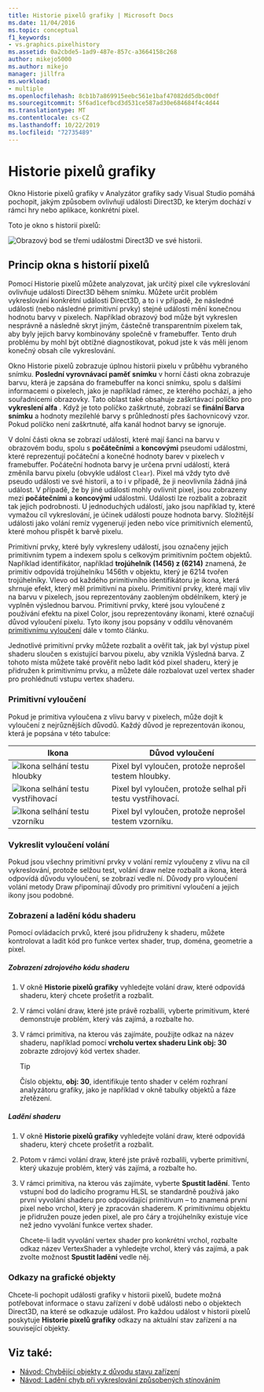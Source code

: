 ```yaml
---
title: Historie pixelů grafiky | Microsoft Docs
ms.date: 11/04/2016
ms.topic: conceptual
f1_keywords:
- vs.graphics.pixelhistory
ms.assetid: 0a2cbde5-1ad9-487e-857c-a3664158c268
author: mikejo5000
ms.author: mikejo
manager: jillfra
ms.workload:
- multiple
ms.openlocfilehash: 8cb1b7a869915eebc561e1baf47082dd5dbc00df
ms.sourcegitcommit: 5f6ad1cefbcd3d531ce587ad30e684684f4c4d44
ms.translationtype: MT
ms.contentlocale: cs-CZ
ms.lasthandoff: 10/22/2019
ms.locfileid: "72735489"
---
```

# <a name="graphics-pixel-history"></a>Historie pixelů grafiky
Okno Historie pixelů grafiky v Analyzátor grafiky sady Visual Studio pomáhá pochopit, jakým způsobem ovlivňují události Direct3D, ke kterým dochází v rámci hry nebo aplikace, konkrétní pixel.

 Toto je okno s historií pixelů:

 ![Obrazový bod se třemi událostmi Direct3D ve své historii.](media/gfx_diag_demo_pixel_history_orientation.png "gfx_diag_demo_pixel_history_orientation")

## <a name="understanding-the-pixel-history-window"></a>Princip okna s historií pixelů
 Pomocí Historie pixelů můžete analyzovat, jak určitý pixel cíle vykreslování ovlivňuje události Direct3D během snímku. Můžete určit problém vykreslování konkrétní události Direct3D, a to i v případě, že následné události (nebo následné primitivní prvky) stejné události mění konečnou hodnotu barvy v pixelech. Například obrazový bod může být vykreslen nesprávně a následně skryt jiným, částečně transparentním pixelem tak, aby byly jejich barvy kombinovány společně v framebuffer. Tento druh problému by mohl být obtížné diagnostikovat, pokud jste k vás měli jenom konečný obsah cíle vykreslování.

 Okno Historie pixelů zobrazuje úplnou historii pixelu v průběhu vybraného snímku. **Poslední vyrovnávací paměť snímku** v horní části okna zobrazuje barvu, která je zapsána do framebuffer na konci snímku, spolu s dalšími informacemi o pixelech, jako je například rámec, ze kterého pochází, a jeho souřadnicemi obrazovky. Tato oblast také obsahuje zaškrtávací políčko pro **vykreslení alfa** . Když je toto políčko zaškrtnuté, zobrazí se **finální Barva snímku** a hodnoty mezilehlé barvy s průhledností přes šachovnicový vzor. Pokud políčko není zaškrtnuté, alfa kanál hodnot barvy se ignoruje.

 V dolní části okna se zobrazí události, které mají šanci na barvu v obrazovém bodu, spolu s **počátečními** a **koncovými** pseudomi událostmi, které reprezentují počáteční a konečné hodnoty barev v pixelech v framebuffer. Počáteční hodnota barvy je určena první událostí, která změnila barvu pixelu (obvykle událost `Clear`). Pixel má vždy tyto dvě pseudo události ve své historii, a to i v případě, že ji neovlivnila žádná jiná událost. V případě, že by jiné události mohly ovlivnit pixel, jsou zobrazeny mezi **počátečními** a **koncovými** událostmi. Události lze rozbalit a zobrazit tak jejich podrobnosti. U jednoduchých událostí, jako jsou například ty, které vymažou cíl vykreslování, je účinek události pouze hodnota barvy. Složitější události jako volání remíz vygenerují jeden nebo více primitivních elementů, které mohou přispět k barvě pixelu.

 Primitivní prvky, které byly vykresleny událostí, jsou označeny jejich primitivním typem a indexem spolu s celkovým primitivním počtem objektů. Například identifikátor, například **trojúhelník (1456) z (6214)** znamená, že primitiv odpovídá trojúhelníku 1456th v objektu, který je 6214 tvořen trojúhelníky. Vlevo od každého primitivního identifikátoru je ikona, která shrnuje efekt, který měl primitivní na pixelu. Primitivní prvky, které mají vliv na barvu v pixelech, jsou reprezentovány zaobleným obdélníkem, který je vyplněn výslednou barvou. Primitivní prvky, které jsou vyloučené z používání efektu na pixel Color, jsou reprezentovány ikonami, které označují důvod vyloučení pixelu. Tyto ikony jsou popsány v oddílu věnovaném [primitivnímu vyloučení](#exclusion) dále v tomto článku.

 Jednotlivé primitivní prvky můžete rozbalit a ověřit tak, jak byl výstup pixel shaderu sloučen s existující barvou pixelu, aby vznikla Výsledná barva. Z tohoto místa můžete také prověřit nebo ladit kód pixel shaderu, který je přidružen k primitivnímu prvku, a můžete dále rozbalovat uzel vertex shader pro prohlédnutí vstupu vertex shaderu.

### <a name="exclusion"></a>Primitivní vyloučení
 Pokud je primitiva vyloučena z vlivu barvy v pixelech, může dojít k vyloučení z nejrůznějších důvodů. Každý důvod je reprezentován ikonou, která je popsána v této tabulce:

|Ikona|Důvod vyloučení|
|----------|--------------------------|
|![Ikona selhání testu hloubky](media/vsg_hist_icon_failed_depth.png "vsg_hist_icon_failed_depth")|Pixel byl vyloučen, protože neprošel testem hloubky.|
|![Ikona selhání testu vystřihovací](media/vsg_hist_icon_failed_scissor.png "vsg_hist_icon_failed_scissor")|Pixel byl vyloučen, protože selhal při testu vystřihovací.|
|![Ikona selhání testu vzorníku](media/vsg_hist_icon_failed_stencil.png "vsg_hist_icon_failed_stencil")|Pixel byl vyloučen, protože neprošel testem vzorníku.|

### <a name="draw-call-exclusion"></a>Vykreslit vyloučení volání
 Pokud jsou všechny primitivní prvky v volání remíz vyloučeny z vlivu na cíl vykreslování, protože selžou test, volání draw nelze rozbalit a ikona, která odpovídá důvodu vyloučení, se zobrazí vedle ní. Důvody pro vyloučení volání metody Draw připomínají důvody pro primitivní vyloučení a jejich ikony jsou podobné.

### <a name="viewing-and-debugging-shader-code"></a>Zobrazení a ladění kódu shaderu
 Pomocí ovládacích prvků, které jsou přidruženy k shaderu, můžete kontrolovat a ladit kód pro funkce vertex shader, trup, doména, geometrie a pixel.

##### <a name="to-view-a-shaders-source-code"></a>Zobrazení zdrojového kódu shaderu

1. V okně **Historie pixelů grafiky** vyhledejte volání draw, které odpovídá shaderu, který chcete prošetřit a rozbalit.

2. V rámci volání draw, které jste právě rozbalili, vyberte primitivum, které demonstruje problém, který vás zajímá, a rozbalte ho.

3. V rámci primitiva, na kterou vás zajímáte, použijte odkaz na název shaderu, například pomocí **vrcholu vertex shaderu Link obj: 30** zobrazte zdrojový kód vertex shader.

    > [!TIP]
    > Číslo objektu, **obj: 30**, identifikuje tento shader v celém rozhraní analyzátoru grafiky, jako je například v okně tabulky objektů a fáze zřetězení.

##### <a name="to-debug-a-shader"></a>Ladění shaderu

1. V okně **Historie pixelů grafiky** vyhledejte volání draw, které odpovídá shaderu, který chcete prošetřit a rozbalit.

2. Potom v rámci volání draw, které jste právě rozbalili, vyberte primitivní, který ukazuje problém, který vás zajímá, a rozbalte ho.

3. V rámci primitiva, na kterou vás zajímáte, vyberte **Spustit ladění**. Tento vstupní bod do ladicího programu HLSL se standardně používá jako první vyvolání shaderu pro odpovídající primitivum – to znamená první pixel nebo vrchol, který je zpracován shaderem. K primitivnímu objektu je přidružen pouze jeden pixel, ale pro čáry a trojúhelníky existuje více než jedno vyvolání funkce vertex shader.

     Chcete-li ladit vyvolání vertex shader pro konkrétní vrchol, rozbalte odkaz název VertexShader a vyhledejte vrchol, který vás zajímá, a pak zvolte možnost **Spustit ladění** vedle něj.

### <a name="links-to-graphics-objects"></a>Odkazy na grafické objekty
 Chcete-li pochopit události grafiky v historii pixelů, budete možná potřebovat informace o stavu zařízení v době události nebo o objektech Direct3D, na které se odkazuje událost. Pro každou událost v historii pixelů poskytuje **Historie pixelů grafiky** odkazy na aktuální stav zařízení a na související objekty.

## <a name="see-also"></a>Viz také:
- [Návod: Chybějící objekty z důvodu stavu zařízení](walkthrough-missing-objects-due-to-device-state.md)
- [Návod: Ladění chyb při vykreslování způsobených stínováním](walkthrough-debugging-rendering-errors-due-to-shading.md)